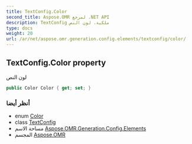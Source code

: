 ```yaml
---
title: TextConfig.Color
second_title: Aspose.OMR لمرجع .NET API
description: TextConfig ملكية. لون النص
type: docs
weight: 20
url: /ar/net/aspose.omr.generation.config.elements/textconfig/color/
---
```

## TextConfig.Color property

لون النص

```csharp
public Color Color { get; set; }
```

### أنظر أيضا

* enum [Color](../../../aspose.omr.generation/color/)
* class [TextConfig](../)
* مساحة الاسم [Aspose.OMR.Generation.Config.Elements](../../textconfig/)
* المجسم [Aspose.OMR](../../../)


